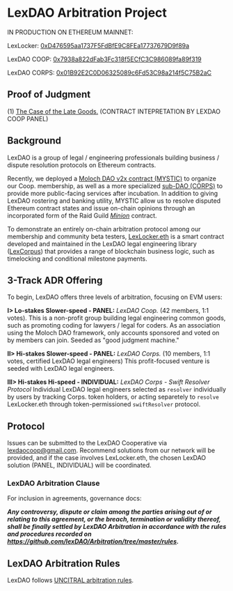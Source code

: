 # LexDAO Arbitration Project

IN PRODUCTION ON ETHEREUM MAINNET:

LexLocker: [0xD476595aa1737F5FdBfE9C8FEa17737679D9f89a](https://etherscan.io/address/0xd476595aa1737f5fdbfe9c8fea17737679d9f89a#code)

LexDAO COOP: [0x7938a822dFab3Fc318f5ECfC3C986089fa89f319](https://etherscan.io/address/0x7938a822dfab3fc318f5ecfc3c986089fa89f319#code)

LexDAO CORPS: [0x01B92E2C0D06325089c6Fd53C98a214f5C75B2aC](https://etherscan.io/address/0x01b92e2c0d06325089c6fd53c98a214f5c75b2ac#code)

## Proof of Judgment

(1) [The Case of the Late Goods.](https://twitter.com/lex_DAO/status/1340328591129796608?s=20) (CONTRACT INTEPRETATION BY LEXDAO COOP PANEL)

## Background

LexDAO is a group of legal / engineering professionals building business / dispute resolution protocols on Ethereum contracts.

Recently, we deployed a [Moloch DAO v2x contract (MYSTIC)](https://etherscan.io/address/0x7938a822dFab3Fc318f5ECfC3C986089fa89f319#code) to organize our Coop. membership, as well as a more specialized [sub-DAO (CORPS)](https://etherscan.io/address/0x01b92e2c0d06325089c6fd53c98a214f5c75b2ac#code) to provide more public-facing services after incubation. In addition to giving LexDAO rostering and banking utility, MYSTIC allow us to resolve disputed Ethereum contract states and issue on-chain opinions through an incorporated form of the Raid Guild *[Minion](https://https://github.com/raid-guild/moloch-minion)* contract. 

To demonstrate an entirely on-chain arbitration protocol among our membership and community beta testers, [LexLocker.eth](https://etherscan.io/address/0xd476595aa1737f5fdbfe9c8fea17737679d9f89a#code) is a smart contract developed and maintained in the LexDAO legal engineering library ([LexCorpus](https://github.com/lexDAO/LexCorpus)) that provides a range of blockchain business logic, such as timelocking and conditional milestone payments.

## 3-Track ADR Offering

To begin, LexDAO offers three levels of arbitration, focusing on EVM users: 

**I> Lo-stakes Slower-speed - PANEL:** *LexDAO Coop.* (42 members, 1:1 votes). This is a non-profit group building legal engineering common goods, such as promoting coding for lawyers / legal for coders. As an association using the Moloch DAO framework, only accounts sponsored and voted on by members can join. Seeded as "good judgment machine."

**II> Hi-stakes Slower-speed - PANEL:** *LexDAO Corps.* (10 members, 1:1 votes, certified LexDAO legal engineers) This profit-focused venture is seeded with LexDAO legal engineers.

**III> Hi-stakes Hi-speed - INDIVIDUAL:** *LexDAO Corps - Swift Resolver Protocol* Individual LexDAO legal engineers selected as `resolver` individually by users by tracking Corps. token holders, or acting separetely to `resolve` LexLocker.eth through token-permissioned `swiftResolver` protocol.

## Protocol

Issues can be submitted to the LexDAO Cooperative via <email><lexdaocoop@gmail.com>. Recommend solutions from our network will be provided, and if the case involves LexLocker.eth, the chosen LexDAO solution (PANEL, INDIVIDUAL) will be coordinated.

### LexDAO Arbitration Clause

For inclusion in agreements, governance docs:

***Any controversy, dispute or claim among the parties arising out of or relating to this agreement, or the breach, termination or validity thereof, shall be finally settled by LexDAO Arbitration in accordance with the rules and procedures recorded on https://github.com/lexDAO/Arbitration/tree/master/rules.***

## LexDAO Arbitration Rules

LexDAO follows [UNCITRAL arbitration rules](https://uncitral.un.org/en/texts/arbitration/contractualtexts/arbitration). 
